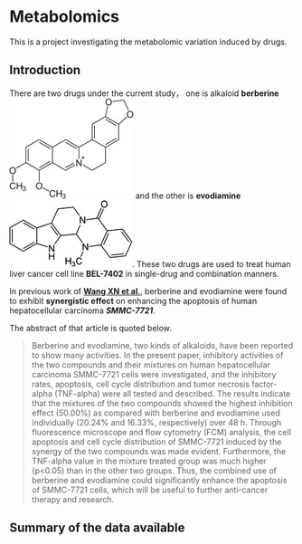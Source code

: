 # Metabolomics
This is a project investigating the metabolomic variation induced by drugs.


## Introduction
There are two drugs under the current study， one is alkaloid **berberine** ![berberine](./Berberin.jpg) and the other is **evodiamine** ![evodiamine](./Evodiamine.jpg). These two drugs are used to treat human liver cancer cell line **BEL-7402** in single-drug and combination manners. 


In previous work of **[Wang XN et al.](http://www.ncbi.nlm.nih.gov/pubmed/18579357)**, berberine and evodiamine were found to exhibit **synergistic effect** on enhancing the apoptosis of human hepatocellular carcinoma ***SMMC-7721***.

The abstract of that article is quoted below.
> Berberine and evodiamine, two kinds of alkaloids, have been reported to show many activities. In the present paper, inhibitory activities of the two compounds and their mixtures on human hepatocellular carcinoma SMMC-7721 cells were investigated, and the inhibitory rates, apoptosis, cell cycle distribution and tumor necrosis factor-alpha (TNF-alpha) were all tested and described. The results indicate that the mixtures of the two compounds showed the highest inhibition effect (50.00%) as compared with berberine and evodiamine used individually (20.24% and 16.33%, respectively) over 48 h. Through fluorescence microscope and flow cytometry (FCM) analysis, the cell apoptosis and cell cycle distribution of SMMC-7721 induced by the synergy of the two compounds was made evident. Furthermore, the TNF-alpha value in the mixture treated group was much higher (p<0.05) than in the other two groups. Thus, the combined use of berberine and evodiamine could significantly enhance the apoptosis of SMMC-7721 cells, which will be useful to further anti-cancer therapy and research.



## Summary of the data available

